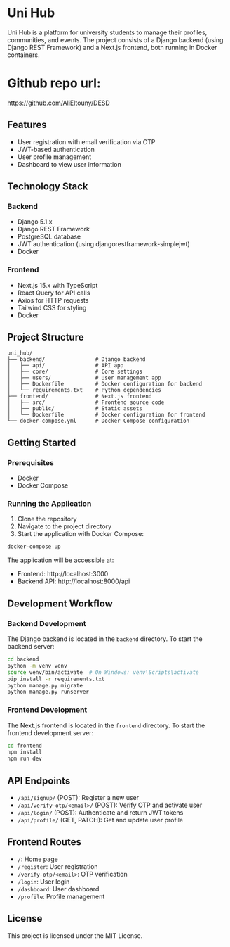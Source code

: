 # Uni Hub

Uni Hub is a platform for university students to manage their profiles, communities, and events. The project consists of a Django backend (using Django REST Framework) and a Next.js frontend, both running in Docker containers.

# Github repo url: 

https://github.com/AliEltouny/DESD


## Features

- User registration with email verification via OTP
- JWT-based authentication
- User profile management
- Dashboard to view user information

## Technology Stack

### Backend

- Django 5.1.x
- Django REST Framework
- PostgreSQL database
- JWT authentication (using djangorestframework-simplejwt)
- Docker

### Frontend

- Next.js 15.x with TypeScript
- React Query for API calls
- Axios for HTTP requests
- Tailwind CSS for styling
- Docker

## Project Structure

```
uni_hub/
├── backend/                # Django backend
│   ├── api/                # API app
│   ├── core/               # Core settings
│   ├── users/              # User management app
│   ├── Dockerfile          # Docker configuration for backend
│   └── requirements.txt    # Python dependencies
├── frontend/               # Next.js frontend
│   ├── src/                # Frontend source code
│   ├── public/             # Static assets
│   └── Dockerfile          # Docker configuration for frontend
└── docker-compose.yml      # Docker Compose configuration
```

## Getting Started

### Prerequisites

- Docker
- Docker Compose

### Running the Application

1. Clone the repository
2. Navigate to the project directory
3. Start the application with Docker Compose:

```bash
docker-compose up
```

The application will be accessible at:

- Frontend: http://localhost:3000
- Backend API: http://localhost:8000/api

## Development Workflow

### Backend Development

The Django backend is located in the `backend` directory. To start the backend server:

```bash
cd backend
python -m venv venv
source venv/bin/activate  # On Windows: venv\Scripts\activate
pip install -r requirements.txt
python manage.py migrate
python manage.py runserver
```

### Frontend Development

The Next.js frontend is located in the `frontend` directory. To start the frontend development server:

```bash
cd frontend
npm install
npm run dev
```

## API Endpoints

- `/api/signup/` (POST): Register a new user
- `/api/verify-otp/<email>/` (POST): Verify OTP and activate user
- `/api/login/` (POST): Authenticate and return JWT tokens
- `/api/profile/` (GET, PATCH): Get and update user profile

## Frontend Routes

- `/`: Home page
- `/register`: User registration
- `/verify-otp/<email>`: OTP verification
- `/login`: User login
- `/dashboard`: User dashboard
- `/profile`: Profile management

## License

This project is licensed under the MIT License.
